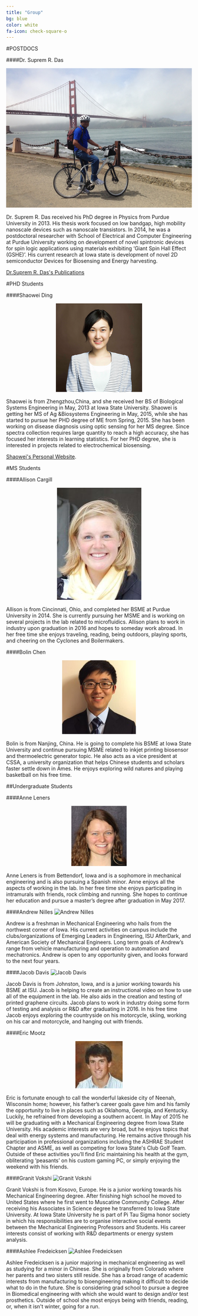 ```yaml
---
title: "Group"
bg: blue
color: white
fa-icon: check-square-o
---
```


#POSTDOCS

####Dr. Suprem R. Das

<div style="text-align:center" markdown="1">

![Suprem Das](img/SupremD.jpg)
<!--- origin link: https://github.com/shaoweiD/group.github.io/blob/gh-pages/img/SupremD.jpg?raw=true -->

</div>


Dr. Suprem R. Das received his PhD degree in Physics from Purdue University in 2013. His thesis work focused on low bandgap, high mobility nanoscale devices such as nanoscale transistors. In 2014, he was a postdoctoral researcher with School of Electrical and Computer Engineering at Purdue University working on development of novel spintronic devices for spin logic applications using materials exhibiting ‘Giant Spin Hall Effect (GSHE)’. His current research at Iowa state is development of novel 2D semiconductor Devices for Biosensing and Energy harvesting. 

[Dr.Suprem R. Das's Publications](https://scholar.google.com/citations?user=QOIYxUQAAAAJ&hl=en)

#PHD Students

####Shaowei Ding

<div style="text-align:center" markdown="1">

![Shaowei Ding](img/swd.png)
<!--- https://github.com/shaoweiD/group.github.io/blob/gh-pages/img/swd.png?raw=true -->

</div>

Shaowei is from Zhengzhou,China, and she received her BS of Biological Systems Engineering in  May, 2013 at Iowa State University. Shaowei is getting her MS of Ag &Biosystems Engineering in  May, 2015, while she has started to pursue her PHD degree of ME from Spring, 2015. She has been working on disease diagnosis using optic sensing for her MS degree. Since spectra collection requires large quantity to reach a high accuracy, she has focused her interests in learning statistics. For her PHD degree, she is interested in projects related to electrochemical biosensing.

[Shaowei's Personal Website](http://shaoweiding.com).

#MS Students 

####Allison Cargill

<div style="text-align:center" markdown="1">

![Allison Cargill](img/AllisonCargill_headshot.jpg)
<!--- https://github.com/shaoweiD/group.github.io/blob/gh-pages/img/AllisonCargill_headshot.jpg?raw=true -->

</div>


Allison is from Cincinnati, Ohio, and completed her BSME at Purdue University in 2014. She is currently pursuing her MSME and is working on several projects in the lab related to microfluidics. Allison plans to work in industry upon graduation in 2016 and hopes to someday work abroad. In her free time she enjoys traveling, reading, being outdoors, playing sports, and cheering on the Cyclones and Boilermakers.


####Bolin Chen

<div style="text-align:center" markdown="1">

![Bolin Chen](img/bolinchen.jpg)
<!--- https://github.com/shaoweiD/group.github.io/blob/gh-pages/img/bolinchen.jpg?raw=true -->

</div>

Bolin is from Nanjing, China. He is going to complete his BSME at Iowa State University and continue pursuing MSME related to inkjet printing biosensor and thermoelectric generator topic.
He also acts as a vice president at CSSA, a university organization that helps Chinese students and scholars faster settle down in Ames. He enjoys exploring wild natures and playing basketball on his free time.

##Undergraduate Students

####Anne Leners
<div style="text-align:center" markdown="1">

![Anne Leners](img/anne.jpg)
<!--- https://github.com/shaoweiD/group.github.io/blob/gh-pages/img/anne.jpg?raw=true -->

</div>
Anne Leners is from Bettendorf, Iowa and is a sophomore in mechanical engineering and is also pursuing a Spanish minor. Anne enjoys all the aspects of working in the lab. In her free time she enjoys participating in intramurals with friends, rock climbing and running. She hopes to continue her education and pursue a master’s degree after graduation in May 2017. 

####Andrew Nilles
![Andrew Nilles](img/andrew.jpg) 
<!---  -->
Andrew is a freshman in Mechanical Engineering who hails from the northwest corner of Iowa. His current activities on campus include the clubs/organizations of Emerging Leaders in Engineering, ISU AfterDark, and American Society of Mechanical Engineers. Long term goals of Andrew’s range from vehicle manufacturing and operation to automation and mechatronics. Andrew is open to any opportunity given, and looks forward to the next four years.

####Jacob Davis
![Jacob Davis](img/jacob.jpg) 
<!---  -->
Jacob Davis is from Johnston, Iowa, and is a junior working towards his BSME at ISU.  Jacob is helping to create an instructional video on how to use all of the equipment in the lab. He also aids in the creation and testing of printed graphene circuits.  Jacob plans to work in industry doing some form of testing and analysis or R&D after graduating in 2016.  In his free time Jacob enjoys exploring the countryside on his motorcycle, skiing, working on his car and motorcycle, and hanging out with friends.

####Eric Mootz
<div style="text-align:center" markdown="1">

![Eric Mootz](img/eric.jpeg)
<!--- https://github.com/shaoweiD/group.github.io/blob/gh-pages/img/eric.jpeg?raw=true -->

</div>
Eric is fortunate enough to call the wonderful lakeside city of Neenah, Wisconsin home; however, his father’s career goals gave him and his family the opportunity to live in places such as Oklahoma, Georgia, and Kentucky. Luckily, he refrained from developing a southern accent. In May of 2015 he will be graduating with a Mechanical Engineering degree from Iowa State University. His academic interests are very broad, but he enjoys topics that deal with energy systems and manufacturing. He remains active through his participation in professional organizations including the ASHRAE Student Chapter and ASME, as well as competing for Iowa State's Club Golf Team. Outside of these activities you’ll find Eric maintaining his health at the gym, obliterating ‘peasants’ on his custom gaming PC, or simply enjoying the weekend with his friends. 

####Granit Vokshi
![Granit Vokshi](img/granit.jpg)
<!---  -->
Granit Vokshi is from Kosovo, Europe. He is a junior working towards his Mechanical Engineering degree. After finishing high school he moved to United States where he first went to Muscatine Community College. After receiving his Associates in Science degree he transferred to  Iowa State University. At Iowa State University he is part of Pi Tau Sigma honor society in which his responsibilities are to organise interactive social events between the Mechanical Engineering Professors and Students. His career interests consist of working with R&D departments or energy system analysis.

####Ashlee Fredeicksen
![Ashlee Fredeicksen](img/ashlee.jpg)
<!---  -->
Ashlee Fredeicksen is a junior majoring in mechanical engineering as well as studying for a minor in Chinese. She is originally from Colorado where her parents and two sisters still reside. She has a broad range of academic interests from manufacturing to bioengineering making it difficult to decide what to do in the future. She is considering grad school to pursue a degree in Biomedical engineering with which she would want to design and/or test prosthetics. Outside of school she most enjoys being with friends, reading, or, when it isn't winter, going for a run.



